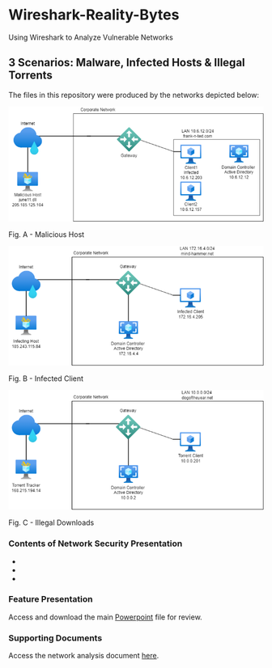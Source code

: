 # Wireshark-Reality-Bytes
Using Wireshark to Analyze Vulnerable Networks

## 3 Scenarios: Malware, Infected Hosts & Illegal Torrents

The files in this repository were produced by the networks depicted below:

![Lab Services Diagram](Diagrams/scenario1.png)

Fig. A - Malicious Host


![Lab Services Diagram](Diagrams/scenario2.png)

Fig. B - Infected Client


![Lab Services Diagram](Diagrams/scenario3.png)

Fig. C - Illegal Downloads


### Contents of Network Security Presentation
- 
- 
- 

### Feature Presentation 

Access and download the main [Powerpoint](https://github.com/isejy07/Wireshark-Reality-Bytes/tree/main/Presentation/Network_Presentation.pptx) file for review.

### Supporting Documents 

Access the network analysis document [here](https://github.com/isejy07/Wireshark-Reality-Bytes/tree/main/Documentation/Network_Analysis.docx).


